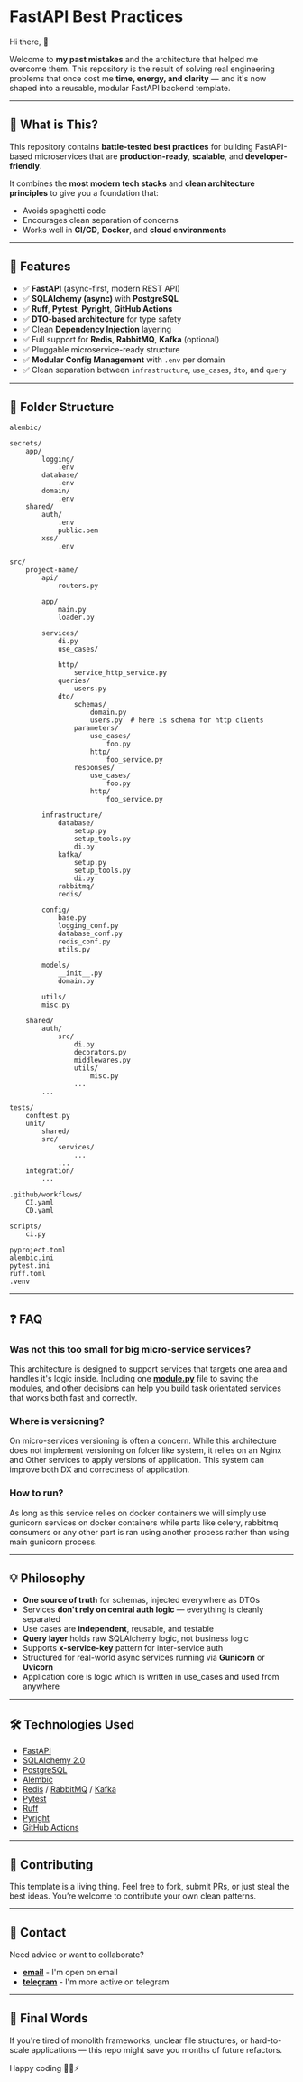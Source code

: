 # FastAPI Best Practices

Hi there, 👋

Welcome to **my past mistakes** and the architecture that helped me overcome them. This repository is the result of solving real engineering problems that once cost me **time, energy, and clarity** — and it's now shaped into a reusable, modular FastAPI backend template.

---

## 🚀 What is This?

This repository contains **battle-tested best practices** for building FastAPI-based microservices that are **production-ready**, **scalable**, and **developer-friendly**.

It combines the **most modern tech stacks** and **clean architecture principles** to give you a foundation that:

* Avoids spaghetti code
* Encourages clean separation of concerns
* Works well in **CI/CD**, **Docker**, and **cloud environments**

---

## 🧱 Features

* ✅ **FastAPI** (async-first, modern REST API)
* ✅ **SQLAlchemy (async)** with **PostgreSQL**
* ✅ **Ruff**, **Pytest**, **Pyright**, **GitHub Actions**
* ✅ **DTO-based architecture** for type safety
* ✅ Clean **Dependency Injection** layering
* ✅ Full support for **Redis**, **RabbitMQ**, **Kafka** (optional)
* ✅ Pluggable microservice-ready structure
* ✅ **Modular Config Management** with `.env` per domain
* ✅ Clean separation between `infrastructure`, `use_cases`, `dto`, and `query`

---

## 📁 Folder Structure

```
alembic/

secrets/
    app/
        logging/
            .env
        database/
            .env
        domain/
            .env
    shared/
        auth/
            .env
            public.pem
        xss/
            .env

src/
    project-name/
        api/
            routers.py

        app/
            main.py
            loader.py

        services/
            di.py
            use_cases/
    
            http/
                service_http_service.py
            queries/
                users.py
            dto/
                schemas/
                    domain.py
                    users.py  # here is schema for http clients
                parameters/
                    use_cases/
                        foo.py
                    http/
                        foo_service.py
                responses/
                    use_cases/
                        foo.py
                    http/
                        foo_service.py

        infrastructure/
            database/
                setup.py
                setup_tools.py
                di.py
            kafka/
                setup.py
                setup_tools.py
                di.py
            rabbitmq/
            redis/

        config/
            base.py
            logging_conf.py
            database_conf.py
            redis_conf.py
            utils.py

        models/
            __init__.py
            domain.py

        utils/
        misc.py

    shared/
        auth/
            src/
                di.py
                decorators.py
                middlewares.py
                utils/
                    misc.py
                ...
        ...

tests/
    conftest.py
    unit/
        shared/
        src/
            services/
                ...
            ...
    integration/
        ...

.github/workflows/
    CI.yaml
    CD.yaml

scripts/
    ci.py

pyproject.toml
alembic.ini
pytest.ini
ruff.toml
.venv
```

---

## ❓ FAQ

### Was not this too small for big micro-service services?
This architecture is designed to support services that targets one area and handles
it's logic inside. Including one **[module.py](./)** file to saving the modules, and other decisions
can help you build task orientated services that works both fast and correctly.

### Where is versioning?
On micro-services versioning is often a concern. While this architecture does not implement
versioning on folder like system, it relies on an Nginx and Other services to apply versions
of application. This system can improve both DX and correctness of application.

### How to run?
As long as this service relies on docker containers we will simply use gunicorn services on docker containers
while parts like celery, rabbitmq consumers or any other part is ran using another process rather than
using main gunicorn process.

---

## 💡 Philosophy

* **One source of truth** for schemas, injected everywhere as DTOs
* Services **don't rely on central auth logic** — everything is cleanly separated
* Use cases are **independent**, reusable, and testable
* **Query layer** holds raw SQLAlchemy logic, not business logic
* Supports **x-service-key** pattern for inter-service auth
* Structured for real-world async services running via **Gunicorn** or **Uvicorn**
* Application core is logic which is written in use_cases and used from anywhere

---

## 🛠 Technologies Used

* [FastAPI](https://fastapi.tiangolo.com/)
* [SQLAlchemy 2.0](https://docs.sqlalchemy.org/en/20/orm/extensions/asyncio.html)
* [PostgreSQL](https://www.postgresql.org/)
* [Alembic](https://alembic.sqlalchemy.org/)
* [Redis](https://redis.io/) / [RabbitMQ](https://www.rabbitmq.com/) / [Kafka](https://kafka.apache.org/)
* [Pytest](https://docs.pytest.org/)
* [Ruff](https://docs.astral.sh/ruff/)
* [Pyright](https://github.com/microsoft/pyright)
* [GitHub Actions](https://github.com/features/actions)

---

## 🤝 Contributing

This template is a living thing. Feel free to fork, submit PRs, or just steal the best ideas. You’re welcome to contribute your own clean patterns.

---

## 📧 Contact

Need advice or want to collaborate?
* **[email](mailto:fazliddin1801@gmail.com)** - I'm open on email
* **[telegram](https://t.me/abdurahimov_f18)** - I'm more active on telegram

---

## 🏁 Final Words

If you're tired of monolith frameworks, unclear file structures, or hard-to-scale applications — this repo might save you months of future refactors.

Happy coding 👨‍💻⚡
